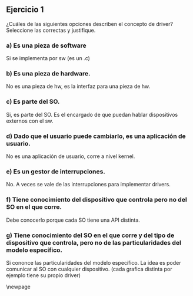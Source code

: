 ## Ejercicio 1

¿Cuáles de las siguientes opciones describen el concepto de driver? Seleccione las correctas y
justifique.

### a) Es una pieza de software

Si se implementa por sw (es un .c)

### b) Es una pieza de hardware.

No es una pieza de hw, es la interfaz para una pieza de hw.

### c) Es parte del SO.

Si, es parte del SO. Es el encargado de que puedan hablar dispositivos externos con el sw.

### d) Dado que el usuario puede cambiarlo, es una aplicación de usuario.

No es una aplicación de usuario, corre a nivel kernel.

### e) Es un gestor de interrupciones.

No. A veces se vale de las interrupciones para implementar drivers.

### f) Tiene conocimiento del dispositivo que controla pero no del SO en el que corre.

Debe conocerlo porque cada SO tiene una API distinta.

### g) Tiene conocimiento del SO en el que corre y del tipo de dispositivo que controla, pero no de las particularidades del modelo específico.

Si cononce las particularidades del modelo específico. La idea es poder comunicar al SO con cualquier dispositivo.
(cada grafica distinta por ejemplo tiene su propio driver)

\newpage
